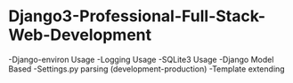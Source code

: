 # Django3-Professional-Full-Stack-Web-Development
-Django-environ Usage
-Logging Usage
-SQLite3 Usage
-Django Model Based
-Settings.py parsing (development-production)
-Template extending
